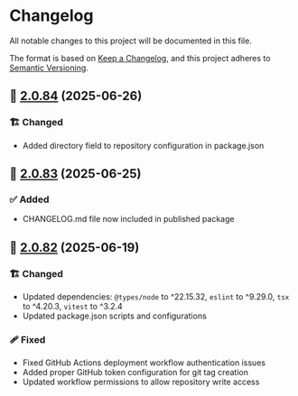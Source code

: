 # Changelog

All notable changes to this project will be documented in this file.

The format is based on [Keep a Changelog](https://keepachangelog.com/en/1.1.0/),
and this project adheres to [Semantic Versioning](http://semver.org/spec/v2.0.0.html).

## 🔖 [2.0.84] (2025-06-26)

### 🏗️ Changed

- Added directory field to repository configuration in package.json

## 🔖 [2.0.83] (2025-06-25)

### ✅ Added

- CHANGELOG.md file now included in published package

## 🔖 [2.0.82] (2025-06-19)

### 🏗️ Changed

- Updated dependencies: `@types/node` to ^22.15.32, `eslint` to ^9.29.0, `tsx` to ^4.20.3, `vitest` to ^3.2.4
- Updated package.json scripts and configurations

### 🩹 Fixed

- Fixed GitHub Actions deployment workflow authentication issues
- Added proper GitHub token configuration for git tag creation
- Updated workflow permissions to allow repository write access

<!-- Link References -->

[2.0.84]: https://github.com/aneuhold/ts-libs/compare/be-ts-lib-v2.0.83...be-ts-lib-v2.0.84
[2.0.83]: https://github.com/aneuhold/ts-libs/compare/be-ts-lib-v2.0.82...be-ts-lib-v2.0.83
[2.0.82]: https://github.com/aneuhold/ts-libs/releases/tag/be-ts-lib-v2.0.82
